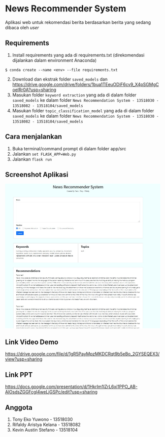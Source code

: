 # News Recommender System

Aplikasi web untuk rekomendasi berita berdasarkan berita yang sedang dibaca oleh <i>user</i>

## Requirements

1. Install requirements yang ada di requirements.txt (direkomendasi dijalankan dalam environment Anaconda)
```
$ conda create --name <env> --file requirements.txt
```
2. Download dan ekstrak folder ``saved_models`` dan  https://drive.google.com/drive/folders/1bua1TEeuODiF6cv9_X4pSGMgCoelRr0A?usp=sharing
3. Masukan folder ``keyword extraction`` yang ada di dalam folder ``saved_models`` ke dalam folder ``News Recommendation System - 13518030 - 13518082 - 13518104/saved_models``
4. Masukan folder ``topic_classification_model`` yang ada di dalam folder ``saved_models`` ke dalam folder ``News Recommendation System - 13518030 - 13518082 - 13518104/saved_models``

## Cara menjalankan

1. Buka terminal/command prompt di dalam folder app/src
2. Jalankan ```set FLASK_APP=Web.py```
3. Jalankan ```flask run```

## Screenshot Aplikasi

![Aplikasi](screenshot.jpeg)

## Link Video Demo

https://drive.google.com/file/d/1gR5PayMpzMKDCRqt9b5eBo_2GYSEQEX3/view?usp=sharing


## Link PPT

https://docs.google.com/presentation/d/1HkrIm1lZrL6xi1PPO_AB-AlOsdsZGGFcgl4weLjGSPc/edit?usp=sharing

## Anggota

1. Tony Eko Yuwono - 13518030
2. Rifaldy Aristya Kelana - 13518082
3. Kevin Austin Stefano - 13518104
